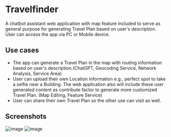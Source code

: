 Travelfinder
=======
A chatbot assistant web application with map feature included to serve as general purpose for generating Travel Plan based on user's description. User can access the app via PC or Mobile device.

Use cases
---------
* The app can generate a Travel Plan in the map with routing information based on user's description.(ChatGPT, Geocoding Service, Network Analysis, Service Area)
* User can upload their own Location information e.g., perfect spot to take a selfie near a Building. The web application also will include these user generated content as contribute factor to generate more customized Travel Plan. (Map Editing, Feature Service)
* User can share their own Travel Plan so the other use can visit as well.

Screenshots
---------
![image](https://github.com/sine-zhang/travelfinder/assets/175175559/b0bd19c8-2bd4-4522-b49b-84f288070202)
![image](https://github.com/sine-zhang/travelfinder/assets/175175559/68f81f10-83f5-4741-9d73-ce58a2fde4f7)
